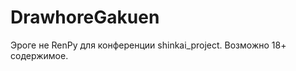 DrawhoreGakuen
==============

Эроге не RenPy для конференции shinkai_project.
Возможно 18+ содержимое.
